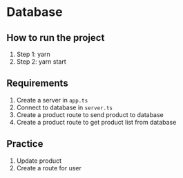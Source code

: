 # Database

## How to run the project

1. Step 1: yarn
2. Step 2: yarn start

## Requirements

1. Create a server in `app.ts`
2. Connect to database in `server.ts`
3. Create a product route to send product to database
4. Create a product route to get product list from database

## Practice

1. Update product
2. Create a route for user
